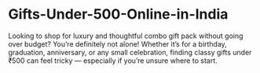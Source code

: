 # Gifts-Under-500-Online-in-India
Looking to shop for luxury and thoughtful combo gift pack without going over budget? You’re definitely not alone! Whether it’s for a birthday, graduation, anniversary, or any small celebration, finding classy gifts under ₹500 can feel tricky — especially if you’re unsure where to start.
